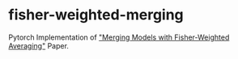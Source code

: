 # fisher-weighted-merging
Pytorch Implementation of ["Merging Models with Fisher-Weighted Averaging"](https://arxiv.org/abs/2111.09832) Paper.
